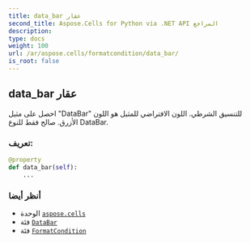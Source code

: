 ```yaml
---
title: data_bar عقار
second_title: Aspose.Cells for Python via .NET API المراجع
description:
type: docs
weight: 100
url: /ar/aspose.cells/formatcondition/data_bar/
is_root: false
---
```

##  data_bar عقار

احصل على مثيل "DataBar" للتنسيق الشرطي.
اللون الافتراضي للمثيل هو اللون الأزرق.
صالح فقط للنوع DataBar.
###  تعريف:
```python
@property
def data_bar(self):
    ...
```

###  أنظر أيضا
* الوحدة [`aspose.cells`](../../)
* فئة [`DataBar`](/cells/python-net/ar/aspose.cells/databar)
* فئة [`FormatCondition`](/cells/python-net/ar/aspose.cells/formatcondition)
